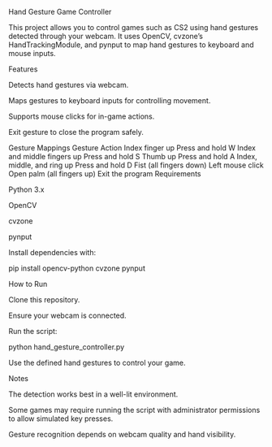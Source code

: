 Hand Gesture Game Controller

This project allows you to control games such as CS2 using hand gestures detected through your webcam. It uses OpenCV, cvzone’s HandTrackingModule, and pynput to map hand gestures to keyboard and mouse inputs.

Features

Detects hand gestures via webcam.

Maps gestures to keyboard inputs for controlling movement.

Supports mouse clicks for in-game actions.

Exit gesture to close the program safely.

Gesture Mappings
Gesture	Action
Index finger up	Press and hold W
Index and middle fingers up	Press and hold S
Thumb up	Press and hold A
Index, middle, and ring up	Press and hold D
Fist (all fingers down)	Left mouse click
Open palm (all fingers up)	Exit the program
Requirements

Python 3.x

OpenCV

cvzone

pynput

Install dependencies with:

pip install opencv-python cvzone pynput

How to Run

Clone this repository.

Ensure your webcam is connected.

Run the script:

python hand_gesture_controller.py


Use the defined hand gestures to control your game.

Notes

The detection works best in a well-lit environment.

Some games may require running the script with administrator permissions to allow simulated key presses.

Gesture recognition depends on webcam quality and hand visibility.
